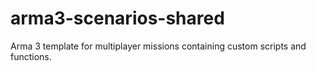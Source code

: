 # arma3-scenarios-shared
Arma 3 template for multiplayer missions containing custom scripts and functions.
